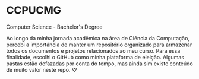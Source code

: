 # CCPUCMG
Computer Science - Bachelor's Degree

Ao longo da minha jornada acadêmica na área de Ciência da Computação, percebi a importância de manter um repositório organizado para armazenar todos os documentos e projetos relacionados ao meu curso. Para essa finalidade, escolhi o GitHub como minha plataforma de eleição. Algumas pastas estão defazadas por conta do tempo, mas ainda sim existe conteúdo de muito valor neste repo. ♡